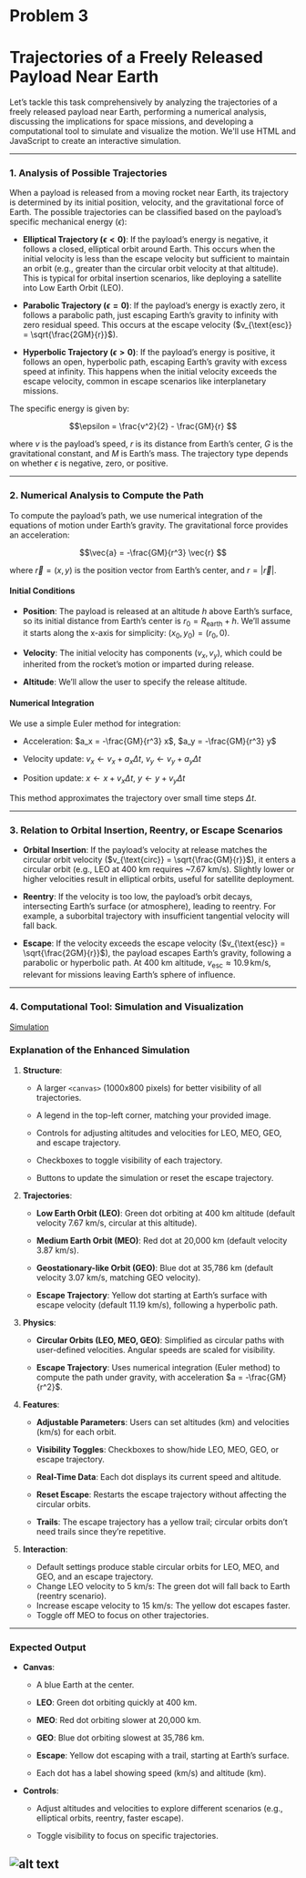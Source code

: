# Problem 3

# Trajectories of a Freely Released Payload Near Earth

Let’s tackle this task comprehensively by analyzing the trajectories of a freely released payload near Earth, performing a numerical analysis, discussing the implications for space missions, and developing a computational tool to simulate and visualize the motion.
 We'll use HTML and JavaScript to create an interactive simulation.

---

### 1. Analysis of Possible Trajectories

When a payload is released from a moving rocket near Earth, its trajectory is determined by its initial position, velocity, and the gravitational force of Earth. 
The possible trajectories can be classified based on the payload’s specific mechanical energy ($\epsilon$):


- **Elliptical Trajectory ($\epsilon < 0$)**:
 If the payload’s energy is negative, it follows a closed, elliptical orbit around Earth. This occurs when the initial velocity is less than the escape velocity but sufficient to maintain an orbit (e.g., greater than the circular orbit velocity at that altitude). 
 This is typical for orbital insertion scenarios, like deploying a satellite into Low Earth Orbit (LEO).

- **Parabolic Trajectory ($\epsilon = 0$)**: 
If the payload’s energy is exactly zero, it follows a parabolic path, just escaping Earth’s gravity to infinity with zero residual speed. 
This occurs at the escape velocity ($v_{\text{esc}} = \sqrt{\frac{2GM}{r}}$).

- **Hyperbolic Trajectory ($\epsilon > 0$)**: 
If the payload’s energy is positive, it follows an open, hyperbolic path, escaping Earth’s gravity with excess speed at infinity. 
This happens when the initial velocity exceeds the escape velocity, common in escape scenarios like interplanetary missions.


The specific energy is given by:


$$\epsilon = \frac{v^2}{2} - \frac{GM}{r} $$


where $v$ is the payload’s speed, $r$ is its distance from Earth’s center, $G$ is the gravitational constant, and $M$ is Earth’s mass. 
The trajectory type depends on whether $\epsilon$ is negative, zero, or positive.

---

### 2. Numerical Analysis to Compute the Path


To compute the payload’s path, we use numerical integration of the equations of motion under Earth’s gravity.
 The gravitational force provides an acceleration:


$$\vec{a} = -\frac{GM}{r^3} \vec{r} $$


where $\vec{r} = (x, y)$ is the position vector from Earth’s center, and $r = |\vec{r}|$.

#### Initial Conditions


- **Position**: The payload is released at an altitude $h$ above Earth’s surface, so its initial distance from Earth’s center is $r_0 = R_{\text{earth}} + h$.
 We’ll assume it starts along the x-axis for simplicity: $(x_0, y_0) = (r_0, 0)$.

- **Velocity**: The initial velocity has components $(v_x, v_y)$, which could be inherited from the rocket’s motion or imparted during release.


- **Altitude**: We’ll allow the user to specify the release altitude.

#### Numerical Integration


We use a simple Euler method for integration:

- Acceleration:
 $a_x = -\frac{GM}{r^3} x$, $a_y = -\frac{GM}{r^3} y$

- Velocity update:
 $v_x \leftarrow v_x + a_x \Delta t$, $v_y \leftarrow v_y + a_y \Delta t$

- Position update:
 $x \leftarrow x + v_x \Delta t$, $y \leftarrow y + v_y \Delta t$


This method approximates the trajectory over small time steps $\Delta t$.

---

### 3. Relation to Orbital Insertion, Reentry, or Escape Scenarios


- **Orbital Insertion**: If the payload’s velocity at release matches the circular orbit velocity ($v_{\text{circ}} = \sqrt{\frac{GM}{r}}$), it enters a circular orbit (e.g., LEO at 400 km requires ~7.67 km/s). 
Slightly lower or higher velocities result in elliptical orbits, useful for satellite deployment.

- **Reentry**: If the velocity is too low, the payload’s orbit decays, intersecting Earth’s surface (or atmosphere), leading to reentry.
For example, a suborbital trajectory with insufficient tangential velocity will fall back.

- **Escape**: If the velocity exceeds the escape velocity ($v_{\text{esc}} = \sqrt{\frac{2GM}{r}}$), the payload escapes Earth’s gravity, following a parabolic or hyperbolic path. 
At 400 km altitude, $v_{\text{esc}} \approx 10.9 \, \text{km/s}$, relevant for missions leaving Earth’s sphere of influence.

---

### 4. Computational Tool: Simulation and Visualization

[Simulation](playloadsimulation.html)



### Explanation of the Enhanced Simulation

1. **Structure**:

   - A larger `<canvas>` (1000x800 pixels) for better visibility of all trajectories.

   - A legend in the top-left corner, matching your provided image.

   - Controls for adjusting altitudes and velocities for LEO, MEO, GEO, and escape trajectory.

   - Checkboxes to toggle visibility of each trajectory.

   - Buttons to update the simulation or reset the escape trajectory.


2. **Trajectories**:

   - **Low Earth Orbit (LEO)**: Green dot orbiting at 400 km altitude (default velocity 7.67 km/s, circular at this altitude).

   - **Medium Earth Orbit (MEO)**: Red dot at 20,000 km (default velocity 3.87 km/s).

   - **Geostationary-like Orbit (GEO)**: Blue dot at 35,786 km (default velocity 3.07 km/s, matching GEO velocity).

   - **Escape Trajectory**: Yellow dot starting at Earth’s surface with escape velocity (default 11.19 km/s), following a hyperbolic path.


3. **Physics**:


   - **Circular Orbits (LEO, MEO, GEO)**: Simplified as circular paths with user-defined velocities. Angular speeds are scaled for visibility.

   - **Escape Trajectory**: Uses numerical integration (Euler method) to compute the path under gravity, with acceleration $a = -\frac{GM}{r^2}$.

4. **Features**:


   - **Adjustable Parameters**: Users can set altitudes (km) and velocities (km/s) for each orbit.

   - **Visibility Toggles**: Checkboxes to show/hide LEO, MEO, GEO, or escape trajectory.

   - **Real-Time Data**: Each dot displays its current speed and altitude.

   - **Reset Escape**: Restarts the escape trajectory without affecting the circular orbits.

   - **Trails**: The escape trajectory has a yellow trail; circular orbits don’t need trails since they’re repetitive.


5. **Interaction**:

   - Default settings produce stable circular orbits for LEO, MEO, and GEO, and an escape trajectory.
   - Change LEO velocity to 5 km/s: The green dot will fall back to Earth (reentry scenario).
   - Increase escape velocity to 15 km/s: The yellow dot escapes faster.
   - Toggle off MEO to focus on other trajectories.

---

### Expected Output

- **Canvas**:
  - A blue Earth at the center.

  - **LEO**: Green dot orbiting quickly at 400 km.

  - **MEO**: Red dot orbiting slower at 20,000 km.

  - **GEO**: Blue dot orbiting slowest at 35,786 km.

  - **Escape**: Yellow dot escaping with a trail, starting at Earth’s surface.

  - Each dot has a label showing speed (km/s) and altitude (km).

- **Controls**:

  - Adjust altitudes and velocities to explore different scenarios (e.g., elliptical orbits, reentry, faster escape).

  - Toggle visibility to focus on specific trajectories.

![alt text](<DALL·E 2025-03-21 09.25.50 - A space simulation illustration featuring Earth as a blue globe in the center against a black space background with stars. Various orbital paths are d.webp>)
---



